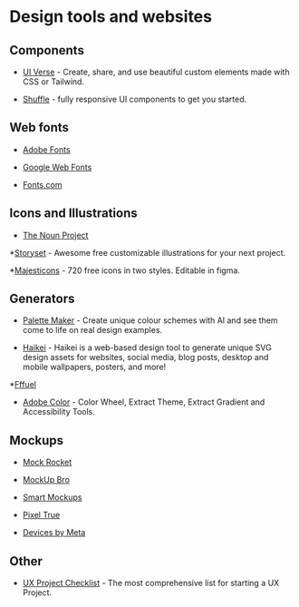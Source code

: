 # Design tools and websites

## Components
* [UI Verse](https://uiverse.io/) - Create, share, and use beautiful custom elements made with CSS or Tailwind.

* [Shuffle](shuffle.dev) - fully responsive UI components to get you started. 

## Web fonts

* [Adobe Fonts](https://fonts.adobe.com/?ref=tk.com)

* [Google Web Fonts](https://www.google.com/fonts/)

* [Fonts.com](http://www.fonts.com/)

## Icons and Illustrations
* [The Noun Project](https://thenounproject.com/)

*[Storyset](storyset.com) - Awesome free customizable illustrations for your next project.

*[Majesticons](majesticons.com) - 720 free icons in two styles. Editable in figma.

## Generators
* [Palette Maker](https://palettemaker.com/) - Create unique colour schemes with AI and see them come to life on real design examples.

* [Haikei](https://app.haikei.app/) - Haikei is a web-based design tool to generate unique SVG design assets for websites, social media, blog posts, desktop and mobile wallpapers, posters, and more!

*[Fffuel](https://fffuel.co/) 

* [Adobe Color](https://color.adobe.com/create/color-wheel) - Color Wheel, Extract Theme, Extract Gradient and Accessibility Tools.

## Mockups
* [Mock Rocket](https://mockrocket.io/)
  
* [MockUp Bro](https://mockupbro.com/)

* [Smart Mockups](https://smartmockups.com/mockups)

* [Pixel True](https://www.pixeltrue.com/mockup-generator)

* [Devices by Meta](https://design.facebook.com/toolsandresources/devices/) 

## Other

* [UX Project Checklist](http://www.ux-checklist.com/) - The most comprehensive list for starting a UX Project.

